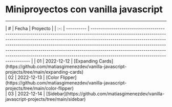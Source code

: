 # Miniproyectos con vanilla javascript

<hr>
|  #  | Fecha      | Proyecto                                                                                                                                                                                                                                                                                                                                                                                                                                               |
| :-: | ---------- | ------------------------------------------------------------------------------------------------------------------------------------------------------------------------------------------------------------------------------------------------------------------------------------------------------------------------------------------------------------------------------------------------------------------------------------------------------ |
| 01  | 2022-12-12 | [Expanding Cards](https://github.com/matiasgimenezdev/vanilla-javascript-projects/tree/main/expanding-cards)<br>
| 02  | 2022-12-13 | [Color Flipper](https://github.com/matiasgimenezdev/vanilla-javascript-projects/tree/main/color-flipper)<br>   
| 03  | 2022-12-14 | [Sidebar](https://github.com/matiasgimenezdev/vanilla-javascript-projects/tree/main/sidebar)<br>

